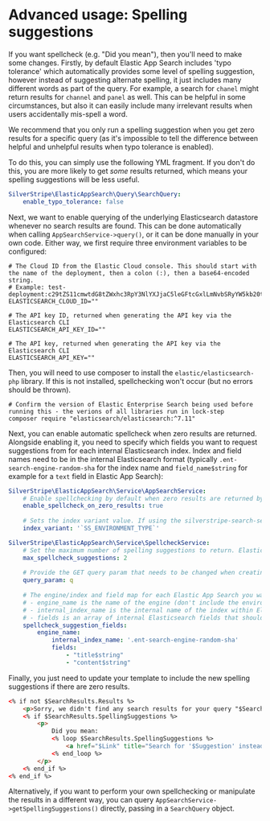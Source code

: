 # Advanced usage: Spelling suggestions
<!-- START doctoc generated TOC please keep comment here to allow auto update -->
<!-- DON'T EDIT THIS SECTION, INSTEAD RE-RUN doctoc TO UPDATE -->

<!-- END doctoc generated TOC please keep comment here to allow auto update -->
If you want spellcheck (e.g. "Did you mean"), then you'll need to make some changes. Firstly, by default Elastic App Search includes 'typo tolerance' which automatically provides some level of spelling suggestion, however instead of suggesting alternate spelling, it just includes many different words as part of the query. For example, a search for `chanel` might return results for `channel` and `panel` as well. This can be helpful in some circumstances, but also it can easily include many irrelevant results when users accidentally mis-spell a word.

We recommend that you only run a spelling suggestion when you get zero results for a specific query (as it's impossible to tell the difference between helpful and unhelpful results when typo tolerance is enabled).

To do this, you can simply use the following YML fragment. If you don't do this, you are more likely to get _some_ results returned, which means your spelling suggestions will be less useful.

```yml
SilverStripe\ElasticAppSearch\Query\SearchQuery:
    enable_typo_tolerance: false
```

Next, we want to enable querying of the underlying Elasticsearch datastore whenever no search results are found. This can be done automatically when calling `AppSearchService->query()`, or it can be done manually in your own code. Either way, we first require three environment variables to be configured:
```dotenv
# The Cloud ID from the Elastic Cloud console. This should start with the name of the deployment, then a colon (:), then a base64-encoded string.
# Example: test-deployment:c29tZS11cmwtdG8tZWxhc3RpY3NlYXJjaC5leGFtcGxlLmNvbSRyYW5kb20tdXVpZC1zdHJpbmctMSRyYW5kb20tdXVpZC1zdHJpbmctMg==
ELASTICSEARCH_CLOUD_ID=""

# The API key ID, returned when generating the API key via the Elasticsearch CLI
ELASTICSEARCH_API_KEY_ID=""

# The API key, returned when generating the API key via the Elasticsearch CLI
ELASTICSEARCH_API_KEY=""
```

Then, you will need to use composer to install the `elastic/elasticsearch-php` library. If this is not installed, spellchecking won't occur (but no errors should be thrown).

```shell
# Confirm the version of Elastic Enterprise Search being used before running this - the verions of all libraries run in lock-step
composer require "elasticsearch/elasticsearch:^7.11"
```

Next, you can enable automatic spellcheck when zero results are returned. Alongside enabling it, you need to specify which fields you want to request suggestions from for each internal Elasticsearch index. Index and field names need to be in the internal Elasticsearch format (typically `.ent-search-engine-random-sha` for the index name and `field_name$string` for example for a `text` field in Elastic App Search):

```yml
SilverStripe\ElasticAppSearch\Service\AppSearchService:
    # Enable spellchecking by default when zero results are returned by Elastic App Search.
    enable_spellcheck_on_zero_results: true
    
    # Sets the index variant value. If using the silverstripe-search-service module, this must be the same as what you use for that (e.g. `APP_SEARCH_ENGINE_PREFIX`)
    index_variant: '`SS_ENVIRONMENT_TYPE`'

SilverStripe\ElasticAppSearch\Service\SpellcheckService:
    # Set the maximum number of spelling suggestions to return. Elasticsearch may return less than this, but if it returns more than only the top N suggestions will be provided to the SearchResult.
    max_spellcheck_suggestions: 2
    
    # Provide the GET query param that needs to be changed when creating links to other spelling suggestions
    query_param: q
    
    # The engine/index and field map for each Elastic App Search you want to provide spellchecking for, where:
    # - engine_name is the name of the engine (don't include the environment variable part - e.g. just use "content" if your engine name is actually "dev-content"
    # - internal_index_name is the internal name of the index within Elasticsearch. This typically starts with .ent-search-engine- and then a random SHA.
    # - fields is an array of internal Elasticsearch fields that should be used to get spelling suggestions from. These can only be taken from text (aka string) fields, and follow the Elastic App Search naming format (e.g. a field in your IndexConfiguration called 'Title' will have a field called 'Title$string' internally within Elasticsearch).
    spellcheck_suggestion_fields:
        engine_name:
            internal_index_name: '.ent-search-engine-random-sha'
            fields:
                - "title$string"
                - "content$string"
```

Finally, you just need to update your template to include the new spelling suggestions if there are zero results.

```html
<% if not $SearchResults.Results %>
    <p>Sorry, we didn't find any search results for your query "$SearchResults.Query".</p>
    <% if $SearchResults.SpellingSuggestions %>
        <p>
            Did you mean:
            <% loop $SearchResults.SpellingSuggestions %>
                <a href="$Link" title="Search for '$Suggestion' instead">$Suggestion</a><% if $Last %>?<% else %>, <% end_if %>
            <% end_loop %>
        </p>
    <% end_if %>
<% end_if %>
```

Alternatively, if you want to perform your own spellchecking or manipulate the results in a different way, you can query `AppSearchService->getSpellingSuggestions()` directly, passing in a `SearchQuery` object.

